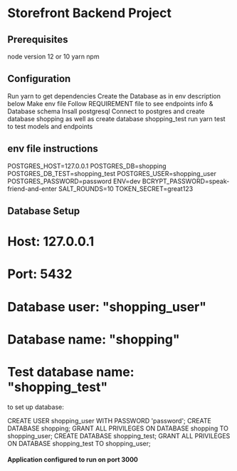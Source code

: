 # Storefront Backend Project

## Prerequisites

node version 12 or 10
yarn
npm

## Configuration

Run yarn to get dependencies
Create the Database as in env description below
Make env file
Follow REQUIREMENT file to see endpoints info & Database schema
Insall postgresql
Connect to postgres and create database shopping as well as create database shopping_test
run yarn test to test models and endpoints

## env file instructions

POSTGRES_HOST=127.0.0.1
POSTGRES_DB=shopping
POSTGRES_DB_TEST=shopping_test
POSTGRES_USER=shopping_user
POSTGRES_PASSWORD=password
ENV=dev
BCRYPT_PASSWORD=speak-friend-and-enter
SALT_ROUNDS=10
TOKEN_SECRET=great123

## Database Setup

# Host: 127.0.0.1 
# Port: 5432 
# Database user: "shopping_user" 
# Database name: "shopping" 
# Test database name: "shopping_test"

to set up database:

CREATE USER shopping_user WITH PASSWORD 'password'; CREATE DATABASE shopping; GRANT ALL PRIVILEGES ON DATABASE shopping TO shopping_user; CREATE DATABASE shopping_test; GRANT ALL PRIVILEGES ON DATABASE shopping_test TO shopping_user;

#### Application configured to run on port 3000
